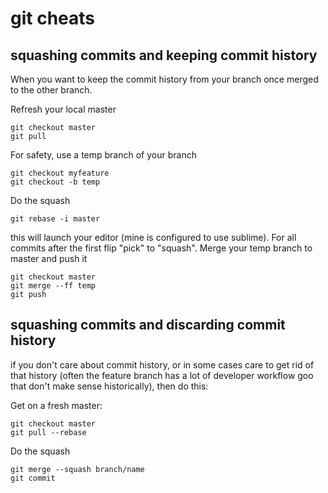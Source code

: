 # git cheats
## squashing commits and keeping commit history
When you want to keep the commit history from your branch once merged to the other branch.

Refresh your local master
```
git checkout master
git pull
```
For safety, use a temp branch of your branch
```
git checkout myfeature
git checkout -b temp
```
Do the squash
```
git rebase -i master
```
this will launch your editor (mine is configured to use sublime). For all commits after the first flip "pick" to "squash".
Merge your temp branch to master and push it
```
git checkout master
git merge --ff temp
git push
```

## squashing commits and discarding commit history
if you don't care about commit history, or in some cases care to get rid of that history
(often the feature branch has a lot of developer workflow goo that don't make sense historically),
then do this:

Get on a fresh master:
```
git checkout master
git pull --rebase
```
Do the squash
```
git merge --squash branch/name
git commit
```
